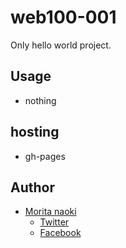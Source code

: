 web100-001
==========

Only hello world project.

Usage
------

- nothing

hosting
-----------

- gh-pages

Author
-------

- [Morita naoki](http://moritanaoki.com)
  - [Twitter](http://twitter.com/morizotter)
  - [Facebook](http://facebook.com/morizotter)